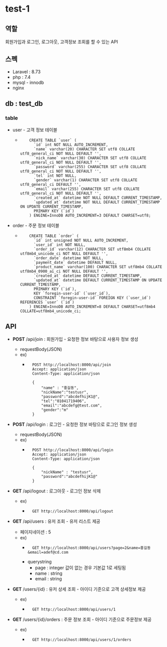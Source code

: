 # test-1
## 역할
회원가입과 로그인, 로그아웃, 고객정보 조회를 할 수 있는 API

## 스펙
* Laravel : 8.73
* php : 7.4
* mysql - innodb
* nginx
## db : test_db
### table
* user - 고객 정보 테이블
    * ~~~mysql
          CREATE TABLE `user` (
            `id` int NOT NULL AUTO_INCREMENT,
            `name` varchar(20) CHARACTER SET utf8 COLLATE utf8_general_ci NOT NULL DEFAULT '',
            `nick_name` varchar(30) CHARACTER SET utf8 COLLATE utf8_general_ci NOT NULL DEFAULT '',
            `password` varchar(255) CHARACTER SET utf8 COLLATE utf8_general_ci NOT NULL DEFAULT '',
            `tel` int NOT NULL,
            `gender` varchar(1) CHARACTER SET utf8 COLLATE utf8_general_ci DEFAULT '',
            `email` varchar(255) CHARACTER SET utf8 COLLATE utf8_general_ci NOT NULL DEFAULT '',
            `created_at` datetime NOT NULL DEFAULT CURRENT_TIMESTAMP,
            `updated_at` datetime NOT NULL DEFAULT CURRENT_TIMESTAMP ON UPDATE CURRENT_TIMESTAMP,
            PRIMARY KEY (`id`)
          ) ENGINE=InnoDB AUTO_INCREMENT=3 DEFAULT CHARSET=utf8;
      ~~~
* order - 주문 정보 테이블
    * ~~~mysql
          CREATE TABLE `order` (
            `id` int unsigned NOT NULL AUTO_INCREMENT,
            `user_id` int NOT NULL,
            `order_id` varchar(12) CHARACTER SET utf8mb4 COLLATE utf8mb4_unicode_ci NOT NULL DEFAULT '',
            `order_date` datetime NOT NULL,
            `payment_date` datetime DEFAULT NULL,
            `product_name` varchar(100) CHARACTER SET utf8mb4 COLLATE utf8mb4_0900_ai_ci NOT NULL DEFAULT '',
            `created_at` datetime DEFAULT CURRENT_TIMESTAMP,
            `updated_at` datetime DEFAULT CURRENT_TIMESTAMP ON UPDATE CURRENT_TIMESTAMP,
            PRIMARY KEY (`id`),
            KEY `foregin-user-id` (`user_id`),
            CONSTRAINT `foregin-user-id` FOREIGN KEY (`user_id`) REFERENCES `user` (`id`)
          ) ENGINE=InnoDB AUTO_INCREMENT=8 DEFAULT CHARSET=utf8mb4 COLLATE=utf8mb4_unicode_ci;
      ~~~


## API
* **POST** /api/join : 회원가입 - 요청한 정보 바탕으로 사용자 정보 생성
    * requestBody(JSON)
    * ex)
        * ~~~http request
            POST http://localhost:8000/api/join
            Accept: application/json
            Content-Type: application/json
               
            {
                "name" : "홍길동",
                "nickName":"testusr",
                "password":"abcdefhijK1@",
                "tel":"01041719406",
                "email":"abcdefg@test.com",
                "gender":"m"
            }
          ~~~
* **POST** /api/login : 로그인 - 요청한 정보 바탕으로 로그인 정보 생성
    * requestBody(JSON)
    * ex)
        * ~~~http request
            POST http://localhost:8000/api/login
            Accept: application/json
            Content-Type: application/json
               
            {
                "nickName" : "testusr",
                "password":"abcdefhijK1@"
            }
          ~~~
* **GET** /api/logout : 로그아웃 - 로그인 정보 삭제
    * ex)
        * ~~~http request
            GET http://localhost:8000/api/logout
          ~~~
* **GET** /api/users : 유저 조회 - 유저 리스트 제공
    * 페이지네이션 : 5
    * ex)
        * ~~~http request
            GET http://localhost:8000/api/users?page=2&name=홍길동&email=adef@cd.com
          ~~~
        * querystring
            * page : integer 값이 없는 경우 기본값 1로 세팅됨
            * name : string
            * email : string
* **GET** /users/{id} : 유저 상세 조회 - 아이디 기준으로 고객 상세정보 제공
    * ex)
        * ~~~http request
            GET http://localhost:8000/api/users/1
          ~~~
        
* **GET** /users/{id}/orders : 주문 정보 조회 - 아이디 기준으로 주문정보 제공
    * ex)
        * ~~~http request
            GET http://localhost:8000/api/users/1/orders
          ~~~
  
  
